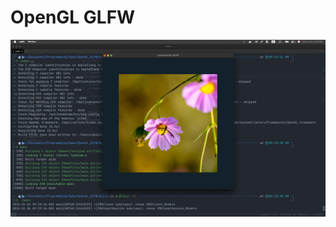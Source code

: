 # OpenGL GLFW

<!-- ![img1](/repo/img1.png) -->

<!-- ![img2](/repo/img2.png) -->

<!-- ![img3](/repo/img3.png) -->

<!-- ![img4](/repo/img4.png) -->

![img5](/repo/img5.png)
